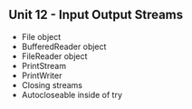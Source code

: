 ## Unit 12 - Input Output Streams
+ File object
+ BufferedReader object
+ FileReader object
+ PrintStream
+ PrintWriter
+ Closing streams
+ Autocloseable inside of try
